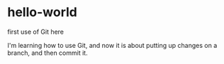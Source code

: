 # hello-world
first use of Git here

I'm learning how to use Git, and now it is about putting up changes on a branch, and then commit it.

